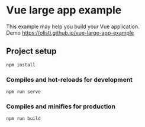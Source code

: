 # Vue large app example

This example may help you build your Vue application. \
Demo https://olisti.github.io/vue-large-app-example

## Project setup

```
npm install
```

### Compiles and hot-reloads for development

```
npm run serve
```

### Compiles and minifies for production

```
npm run build
```
